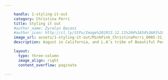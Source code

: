 ```yaml
---

    handle: 1-styling-it-out
    category: Christina Perri
    title: Styling it out 
    #author_name: Zyralyn Bacani
    #author_icon: http://cl.ly/StPu/Image%202013.12.11%204%3A54%3A01%20pm.png
    image_url: assets/1-styling-it-out/MinkPink_ChristinaPerri_0005-31_opt.jpeg 
    description: August in California, and L.A’s tribe of Beautiful People are flocking to the beaches in their hoards…but for one talented young singer-songwriter, there’s no better place to while away the days than the recording studio. It’s here that Philly-born rock chick and style maven Christina Perri feels most at home, which is why it made perfect sense to choose North Hollywood’s iconic Mates Studios as the location to shoot MINKPINK’s brand new global campaign _The Music Issue_ , fronted by the stunning songstress herself.

    layout:
      type: three-column
      image_align: right
      content_overflow: paginate

---
```


